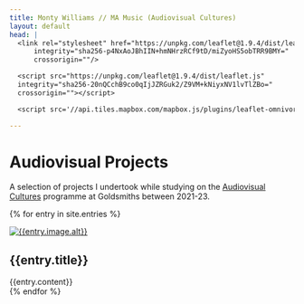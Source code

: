 ```yaml
---
title: Monty Williams // MA Music (Audiovisual Cultures)
layout: default
head: | 
  <link rel="stylesheet" href="https://unpkg.com/leaflet@1.9.4/dist/leaflet.css"
      integrity="sha256-p4NxAoJBhIIN+hmNHrzRCf9tD/miZyoHS5obTRR9BMY="
      crossorigin=""/>

  <script src="https://unpkg.com/leaflet@1.9.4/dist/leaflet.js"
  integrity="sha256-20nQCchB9co0qIjJZRGuk2/Z9VM+kNiyxNV1lvTlZBo="
  crossorigin=""></script>

  <script src='//api.tiles.mapbox.com/mapbox.js/plugins/leaflet-omnivore/v0.3.1/leaflet-omnivore.min.js'></script>

---
```

# Audiovisual Projects

<div id="banner-map" class="map"></div>

<section class = "projects">
  <section class = "description" markdown="1">

A selection of projects I undertook while studying on the [Audiovisual Cultures][website] programme at Goldsmiths between 2021-23.

[website]: https://www.gold.ac.uk/pg/ma-music-audiovisual-cultures/

  </section>

{% for entry in site.entries %}
  <article class = "project" id = "{{entry.id}}">
    <a href="{{entry.url}}">
      <img src="{{entry.image.src}}" alt="{{entry.image.alt}}" style="border-color: {{entry.color}};">
    </a>
    <h2 class = "project-title">{{entry.title}}</h2>
    {{entry.content}}

  </article>
{% endfor %}

</section>

<script type="text/javascript">
    let api_key = "9d825669-7c09-49be-89eb-1f4c8a50861d";
    let Stamen_Toner = L.tileLayer(`https://tiles.stadiamaps.com/tiles/stamen_toner/{z}/{x}/{y}{r}.png?api_key=${api_key}`, {
    subdomains: 'abcd',
    minZoom: 0,
    maxZoom: 20,
    ext: 'png'
    });

    let Alidade_Smooth = L.tileLayer(`https://tiles-eu.stadiamaps.com/tiles/alidade_smooth/{z}/{x}/{y}{r}.png?api_key=${api_key}`, {
    subdomains: 'abcd',
    minZoom: 0,
    maxZoom: 20,
    ext: 'png'
    });

    let Alidade_Smooth_Greyscale = L.tileLayer(`https://tiles-eu.stadiamaps.com/tiles/alidade_smooth/{z}/{x}/{y}{r}.png?api_key=${api_key}`, {
    subdomains: 'abcd',
    minZoom: 0,
    maxZoom: 20,
    ext: 'png',
    className: 'alidade_smooth_greyscale'
    });

    var maps = {
    "Stamen Toner": Stamen_Toner,
    "Alidade Smooth" : Alidade_Smooth,
    "Alidade Smooth (greyscale)" : Alidade_Smooth_Greyscale,
    };


    let map = L.map('banner-map', {attributionControl: false, zoomControl: false})
      .setView({'lat': 51.50918512396602, 'lng': -0.12824427831868365}, 10);
    
    map.addLayer(Alidade_Smooth_Greyscale);   
    let layerControl = L.control.layers(maps).addTo(map);

    let layers = {};
    let customLayer, section, filetype;
    let omnivore_loaders = {"kml" : omnivore.kml, "gpx" : omnivore.gpx};

    {% for entry in site.entries %}
      {% if entry.kml %}
      customLayer = L.geoJson(null, {
        style: function(feature) {
            return { color: '{{entry.color}}' };
        }
      });
      filetype = "{{entry.kml}}".split(".").slice(-1);
      layers["{{entry.id}}"] = omnivore_loaders[filetype]('{{entry.kml}}', null, customLayer).addTo(map);

      section = document.getElementById("{{entry.id}}");
      section.onmouseover = (e) => {
        map.fitBounds(layers["{{entry.id}}"].getBounds());
      }

      {% endif%}
    {% endfor %}


</script>


